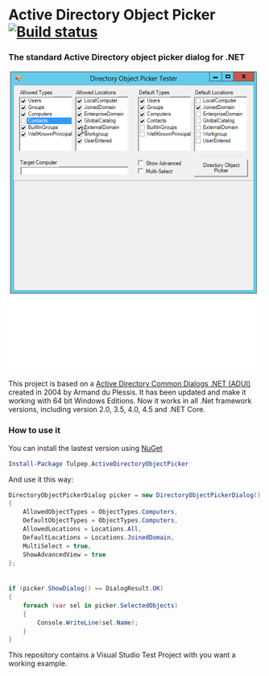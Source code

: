 Active Directory Object Picker [![Build status](https://ci.appveyor.com/api/projects/status/q5ttquqholl8oomi/branch/master?svg=true)](https://ci.appveyor.com/project/tulpep/active-directory-object-picker/branch/master)
========================
### The standard Active Directory object picker dialog for .NET

![Screenshot](Screenshots/ADPickerTester.gif)


This project is based on a [Active Directory Common Dialogs .NET (ADUI)](https://adui.codeplex.com/) created in 2004 by Armand du Plessis. It has been updated and make it working with 64 bit Windows Editions.
Now it works in all .Net framework versions, including version 2.0, 3.5, 4.0, 4.5 and .NET Core.

### How to use it
You can install the lastest version using [NuGet](https://www.nuget.org/packages/Tulpep.ActiveDirectoryObjectPicker/)
```powershell
Install-Package Tulpep.ActiveDirectoryObjectPicker
```

And use it this way:
```cs
DirectoryObjectPickerDialog picker = new DirectoryObjectPickerDialog()
{
    AllowedObjectTypes = ObjectTypes.Computers,
    DefaultObjectTypes = ObjectTypes.Computers,
    AllowedLocations = Locations.All,
    DefaultLocations = Locations.JoinedDomain,
    MultiSelect = true,
    ShowAdvancedView = true
};


if (picker.ShowDialog() == DialogResult.OK)
{
    foreach (var sel in picker.SelectedObjects)
    {
        Console.WriteLine(sel.Name);
    }
}

```
This repository contains a Visual Studio Test Project with you want a working example.
